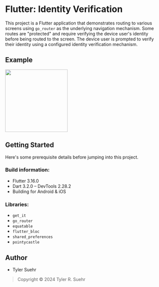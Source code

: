 # Flutter: Identity Verification

This project is a Flutter application that demonstrates routing to various
screens using `go_router` as the underlying navigation mechanism. Some routes are
"protected" and require verifying the device user's identity before being routed
to the screen. The device user is prompted to verify their identity using a
configured identity verification mechanism.

## Example
<img src="https://github.com/tylersuehr7/flutter-verify-identity/blob/main/sample.gif" width="200">

## Getting Started
Here's some prerequisite details before jumping into this project.

### Build information:
- Flutter 3.16.0
- Dart 3.2.0 – DevTools 2.28.2
- Building for Android & iOS

### Libraries:
- `get_it`
- `go_router`
- `equatable`
- `flutter_bloc`
- `shared_preferences`
- `pointycastle`

## Author
- Tyler Suehr

> Copyright © 2024 Tyler R. Suehr
